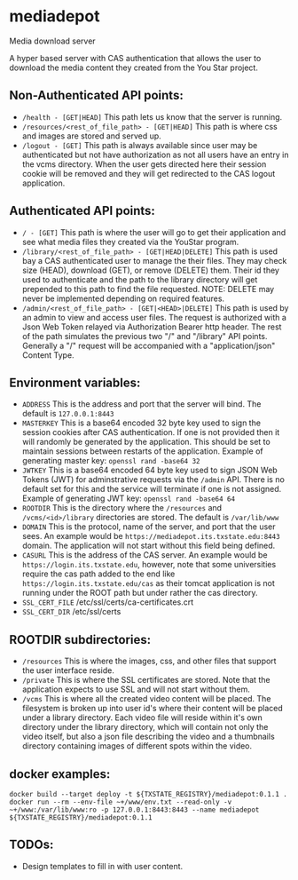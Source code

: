# mediadepot
Media download server

A hyper based server with CAS authentication that allows the user to download the media content they created from the You Star project.

## Non-Authenticated API points:
* `/health - [GET|HEAD]` This path lets us know that the server is running.
* `/resources/<rest_of_file_path> - [GET|HEAD]` This path is where css and images are stored and served up.
* `/logout - [GET]` This path is always available since user may be authenticated but not have authorization as not all users have an entry in the vcms directory. When the user gets directed here their session cookie will be removed and they will get redirected to the CAS logout application.

## Authenticated API points:
* `/ - [GET]` This path is where the user will go to get their application and see what media files they created via the YouStar program.
* `/library/<rest_of_file_path> - [GET|HEAD|DELETE]` This path is used bay a CAS authenticated user to manage the their files. They may check size (HEAD), download (GET), or remove (DELETE) them. Their id they used to authenticate and the path to the library directory will get prepended to this path to find the file requested. NOTE: DELETE may never be implemented depending on required features.
* `/admin/<rest_of_file_path> - [GET|<HEAD>|DELETE]` This  path is used by an admin to view and access user files. The request is authorized with a Json Web Token relayed via Authorization Bearer http header. The rest of the path simulates the previous two "/" and "/library" API points. Generally a "/" request will be accompanied with a "application/json" Content Type.

## Environment variables:
* `ADDRESS` This is the address and port that the server will bind. The default is `127.0.0.1:8443`
* `MASTERKEY` This is a base64 encoded 32 byte key used to sign the session cookies after CAS authentication. If one is not provided then it will randomly be generated by the application. This should be set to maintain sessions between restarts of the application. Example of generating master key: `openssl rand -base64 32`
* `JWTKEY` This is a base64 encoded 64 byte key used to sign JSON Web Tokens (JWT) for adminstrative requests via the `/admin` API. There is no default set for this and the service will terminate if one is not assigned. Example of generating JWT key: `openssl rand -base64 64`
* `ROOTDIR` This is the directory where the `/resources` and `/vcms/<id>/library` directories are stored.  The default is `/var/lib/www`
* `DOMAIN` This is the protocol, name of the server, and port that the user sees. An example would be `https://mediadepot.its.txstate.edu:8443` domain. The application will not start without this field being defined.
* `CASURL` This is the address of the CAS server. An example would be `https://login.its.txstate.edu`, however, note that some universities require the cas path added to the end like `https://login.its.txstate.edu/cas` as their tomcat application is not running under the ROOT path but under rather the cas directory.
* `SSL_CERT_FILE` /etc/ssl/certs/ca-certificates.crt
* `SSL_CERT_DIR` /etc/ssl/certs

## ROOTDIR subdirectories:
* `/resources` This is where the images, css, and other files that support the user interface reside.
* `/private` This is where the SSL certificates are stored. Note that the application expects to use SSL and will not start without them.
* `/vcms` This is where all the created video content will be placed. The filesystem is broken up into user id's where their content will be placed under a library directory. Each video file will reside within it's own directory under the library directory, which will contain not only the video itself, but also a json file describing the video and a thumbnails directory containing images of different spots within the video.

## docker examples:
```
docker build --target deploy -t ${TXSTATE_REGISTRY}/mediadepot:0.1.1 .
docker run --rm --env-file ~+/www/env.txt --read-only -v ~+/www:/var/lib/www:ro -p 127.0.0.1:8443:8443 --name mediadepot ${TXSTATE_REGISTRY}/mediadepot:0.1.1
```

## TODOs:
* Design templates to fill in with user content.
